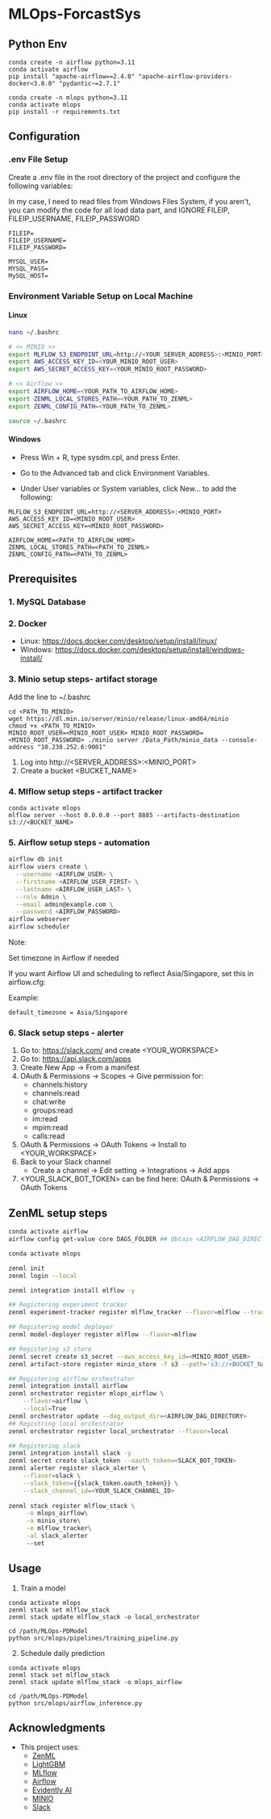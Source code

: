 # MLOps-ForcastSys

## Python Env

```
conda create -n airflow python=3.11
conda activate airflow
pip install "apache-airflow==2.4.0" "apache-airflow-providers-docker<3.8.0" "pydantic~=2.7.1"
```

```
conda create -n mlops python=3.11
conda activate mlops
pip install -r requirements.txt
```

## Configuration

### .env File Setup
Create a .env file in the root directory of the project and configure the following variables:

In my case, I need to read files from Windows Files System, if you aren't, you can modify the code for all load data part, and IGNORE FILEIP, FILEIP_USERNAME, FILEIP_PASSWORD  
```
FILEIP=
FILEIP_USERNAME=
FILEIP_PASSWORD=

MYSQL_USER=
MYSQL_PASS=
MySQL_HOST=
```

### Environment Variable Setup on Local Machine

#### Linux
```bash
nano ~/.bashrc

# << MINIO >>
export MLFLOW_S3_ENDPOINT_URL=http://<YOUR_SERVER_ADDRESS>:<MINIO_PORT>
export AWS_ACCESS_KEY_ID=<YOUR_MINIO_ROOT_USER>
export AWS_SECRET_ACCESS_KEY=<YOUR_MINIO_ROOT_PASSWORD>

# << Airflow >>
export AIRFLOW_HOME=<YOUR_PATH_TO_AIRFLOW_HOME>
export ZENML_LOCAL_STORES_PATH=<YOUR_PATH_TO_ZENML>
export ZENML_CONFIG_PATH=<YOUR_PATH_TO_ZENML>

source ~/.bashrc
```

#### Windows

- Press Win + R, type sysdm.cpl, and press Enter.

- Go to the Advanced tab and click Environment Variables.

- Under User variables or System variables, click New... to add the following:

```
MLFLOW_S3_ENDPOINT_URL=http://<SERVER_ADDRESS>:<MINIO_PORT>
AWS_ACCESS_KEY_ID=<MINIO_ROOT_USER>
AWS_SECRET_ACCESS_KEY=<MINIO_ROOT_PASSWORD>

AIRFLOW_HOME=<PATH_TO_AIRFLOW_HOME>
ZENML_LOCAL_STORES_PATH=<PATH_TO_ZENML>
ZENML_CONFIG_PATH=<PATH_TO_ZENML>
```


## Prerequisites

### 1. MySQL Database

### 2. Docker
- Linux: https://docs.docker.com/desktop/setup/install/linux/
- Windows: https://docs.docker.com/desktop/setup/install/windows-install/

### 3. Minio setup steps- artifact storage
Add the line to ~/.bashrc

```
cd <PATH_TO_MINIO>
wget https://dl.min.io/server/minio/release/linux-amd64/minio
chmod +x <PATH_TO_MINIO>
MINIO_ROOT_USER=<MINIO_ROOT_USER> MINIO_ROOT_PASSWORD=<MINIO_ROOT_PASSWORD> ./minio server /Data_Path/minio_data --console-address "10.230.252.6:9001"
```

1. Log into http://<SERVER_ADDRESS>:<MINIO_PORT>
2. Create a bucket <BUCKET_NAME>

### 4. Mlflow setup steps - artifact tracker

```
conda activate mlops
mlflow server --host 0.0.0.0 --port 8885 --artifacts-destination s3://<BUCKET_NAME>
```

### 5. Airflow setup steps - automation

```bash
airflow db init
airflow users create \
  --username <AIRFLOW_USER> \
  --firstname <AIRFLOW_USER_FIRST> \
  --lastname <AIRFLOW_USER_LAST> \
  --role Admin \
  --email admin@example.com \
  --password <AIRFLOW_PASSWORD>
airflow webserver
airflow scheduler
```
Note:

Set timezone in Airflow if needed

If you want Airflow UI and scheduling to reflect Asia/Singapore, set this in airflow.cfg:

Example: 
```
default_timezone = Asia/Singapore
```
### 6. Slack setup steps - alerter
1. Go to: https://slack.com/ and create <YOUR_WORKSPACE>
2. Go to: https://api.slack.com/apps
2. Create New App -> From a manifest
3. OAuth & Permissions -> Scopes -> Give permission for:
   - channels:history
   - channels:read
   - chat:write
   - groups:read
   - im:read
   - mpim:read
   - calls:read
4. OAuth & Permissions -> OAuth Tokens -> Install to <YOUR_WORKSPACE>
5. Back to your Slack channel 
   - Create a channel -> Edit setting -> Integrations -> Add apps
6. <YOUR_SLACK_BOT_TOKEN> can be find here: OAuth & Permissions -> OAuth Tokens
## ZenML setup steps

```bash
conda activate airflow
airflow config get-value core DAGS_FOLDER ## Obtain <AIRFLOW_DAG_DIRECTORY>
```

```bash
conda activate mlops

zenml init
zenml login --local

zenml integration install mlflow -y

## Registering experiment tracker
zenml experiment-tracker register mlflow_tracker --flavor=mlflow --tracking_uri=http://<YOUR_SERVER_ADDRESS>:8885/ --tracking_username=MY_USERNAME --tracking_password=MY_PASSWORD

## Registering model deployer
zenml model-deployer register mlflow --flavor=mlflow

## Registering s3 store
zenml secret create s3_secret --aws_access_key_id=<MINIO_ROOT_USER>   --aws_secret_access_key=<MINIO_ROOT_PASSWORD>
zenml artifact-store register minio_store -f s3 --path='s3://<BUCKET_NAME>' --authentication_secret=s3_secret --client_kwargs='{"endpoint_url": "http://<SERVER_ADDRESS>:<MINIO_PORT>", "region_name": "us-east-1"}'

## Registering airflow orchestrator
zenml integration install airflow
zenml orchestrator register mlops_airflow \
    --flavor=airflow \
    --local=True 
zenml orchestrator update --dag_output_dir=<AIRFLOW_DAG_DIRECTORY>
## Registring local orchestrator
zenml orchestrator register local_orchestrator --flavor=local

## Registering slack
zenml integration install slack -y
zenml secret create slack_token --oauth_token=<SLACK_BOT_TOKEN>
zenml alerter register slack_alerter \
    --flavor=slack \
    --slack_token={{slack_token.oauth_token}} \
    --slack_channel_id=<YOUR_SLACK_CHANNEL_ID>
    
zenml stack register mlflow_stack \
     -o mlops_airflow\
     -a minio_store\
     -e mlflow_tracker\
     -al slack_alerter
     --set
```

## Usage

1. Train a model
```
conda activate mlops
zenml stack set mlflow_stack
zenml stack update mlflow_stack -o local_orchestrator

cd /path/MLOps-PDModel
python src/mlops/pipelines/training_pipeline.py 
```

2. Schedule daily prediction
```
conda activate mlops
zenml stack set mlflow_stack
zenml stack update mlflow_stack -o mlops_airflow

cd /path/MLOps-PDModel
python src/mlops/airflow_inference.py
```

## Acknowledgments
- This project uses:
  - [ZenML](https://www.zenml.io/)
  - [LightGBM](https://github.com/microsoft/LightGBM)
  - [MLflow](https://mlflow.org/)
  - [Airflow](https://airflow.apache.org/)
  - [Evidently AI](https://github.com/evidentlyai/evidently)
  - [MINIO](https://min.io/)
  - [Slack](https://slack.com/)

